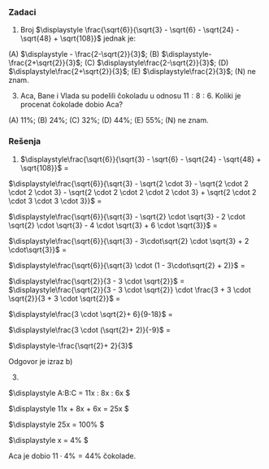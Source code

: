 ### Zadaci

1. Broj $\displaystyle \frac{\sqrt{6}}{\sqrt{3} - \sqrt{6} - \sqrt{24} - \sqrt{48} + \sqrt{108}}$ jednak je:

(A) $\displaystyle - \frac{2-\sqrt{2}}{3}$;
(B) $\displaystyle- \frac{2+\sqrt{2}}{3}$;
(C) $\displaystyle\frac{2-\sqrt{2}}{3}$;
(D) $\displaystyle\frac{2+\sqrt{2}}{3}$;
(E) $\displaystyle\frac{2}{3}$;
(N) ne znam.

3. Aca, Bane i Vlada su podelili čokoladu u odnosu $\displaystyle 11 : 8 : 6$. Koliki je procenat čokolade
dobio Aca?

(A) 11%; 
(B) 24%; 
(C) 32%; 
(D) 44%; 
(E) 55%; 
(N) ne znam.


### Rešenja

1. $\displaystyle\frac{\sqrt{6}}{\sqrt{3} - \sqrt{6} - \sqrt{24} - \sqrt{48} + \sqrt{108}}$  = 

$\displaystyle\frac{\sqrt{6}}{\sqrt{3} - \sqrt{2 \cdot 3} - \sqrt{2 \cdot 2 \cdot 2 \cdot 3} - \sqrt{2 \cdot 2 \cdot 2 \cdot 2 \cdot 3}  + \sqrt{2 \cdot 2 \cdot 3 \cdot 3 \cdot 3}}$ =

$\displaystyle\frac{\sqrt{6}}{\sqrt{3} - \sqrt{2} \cdot \sqrt{3} - 2 \cdot \sqrt{2} \cdot \sqrt{3} - 4 \cdot \sqrt{3}  +  6 \cdot \sqrt{3}}$ =

$\displaystyle\frac{\sqrt{6}}{\sqrt{3} - 3\cdot\sqrt{2} \cdot \sqrt{3} +  2 \cdot\sqrt{3}}$ =

$\displaystyle\frac{\sqrt{6}}{\sqrt{3} \cdot (1 - 3\cdot\sqrt{2} + 2)}$ =

$\displaystyle\frac{\sqrt{2}}{3 - 3 \cdot \sqrt{2}}$ =
$\displaystyle\frac{\sqrt{2}}{3 - 3 \cdot \sqrt{2}} \cdot \frac{3 + 3 \cdot \sqrt{2}}{3 + 3 \cdot \sqrt{2}}$  =

$\displaystyle\frac{3 \cdot \sqrt{2}+ 6}{9-18}$  =

$\displaystyle\frac{3 \cdot (\sqrt{2}+ 2)}{-9}$  =

$\displaystyle-\frac{\sqrt{2}+ 2}{3}$ 

Odgovor je izraz b) 



3. 
$\displaystyle A:B:C  = 11x : 8x : 6x $

$\displaystyle 11x + 8x + 6x = 25x $

$\displaystyle 25x = 100\% $

$\displaystyle x = 4\% $

Aca je dobio  $11 \cdot 4\% = 44\%$  čokolade.






